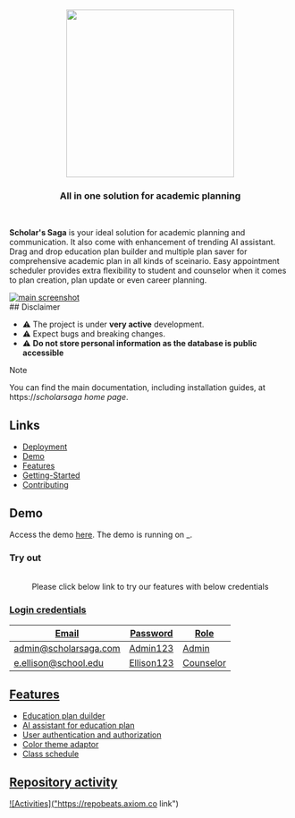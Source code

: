 
<p align="center"> 
  <br/>
  <img src="https://github.com/user-attachments/assets/c8e0a326-231d-4c89-b064-d5d228c8b94d" width="300">
</p>

<h3 align="center">All in one solution for academic planning</h3>
<br/>

**Scholar's Saga** is your ideal solution for academic planning and communication. It also come with enhancement of trending AI assistant. Drag and drop education plan builder and multiple plan saver for comprehensive academic plan in all kinds of sceinario. Easy appointment scheduler provides extra flexibility to student and counselor when it comes to plan creation, plan update or even career planning. 

<a href="_">
<img src="_" title="main screenshot">
</a>
<br/>
## Disclaimer

- ⚠️ The project is under **very active** development.
- ⚠️ Expect bugs and breaking changes.
- ⚠️ **Do not store personal information as the database is public accessible**

> [!NOTE]
> You can find the main documentation, including installation guides, at https://_scholarsaga home page_.

## Links

- [Deployment](https://__)
- [Demo](https://github.com/LilithLucifer3x6/Scholars-Saga/new/main?filename=README.md#demo)
- [Features](https://github.com/LilithLucifer3x6/Scholars-Saga/new/main?filename=README.md#features)
- [Getting-Started](#gettingstarted)
- [Contributing](https:_)

## Demo

Access the demo [here](https://__). The demo is running on _.

### Try out
<p align="center"> 
  <br/>  
  <h> Please click below link to try our features with below credentials<h>
  <a href="_">
  <br/>  
</p>

### Login credentials

| Email                 | Password   | Role    | 
| --------------------- | -----------|---------|
| admin@scholarsaga.com | Admin123   |Admin    | 
| e.ellison@school.edu  | Ellison123 |Counselor| 

## Features
- Education plan duilder
- AI assistant for education plan
- User authentication and authorization
- Color theme adaptor
- Class schedule

## 


## Repository activity

![Activities]("https://repobeats.axiom.co link")

